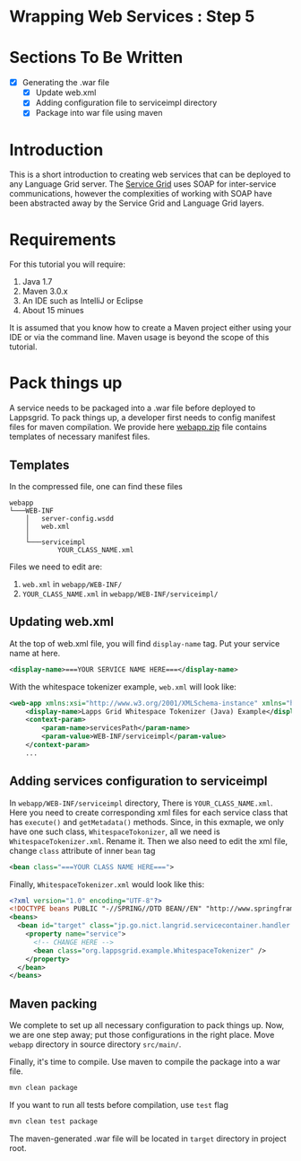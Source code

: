 Wrapping Web Services : Step 5
=====================

# Sections To Be Written

 - [x] Generating the .war file
     - [x] Update web.xml
     - [x] Adding configuration file to serviceimpl directory
     - [x] Package into war file using maven

# Introduction

This is a short introduction to creating web services that can be deployed to
any Language Grid server.  The [Service Grid](http://servicegrid.net/en/index.html) uses
SOAP for inter-service communications, however the complexities of working with SOAP
have been abstracted away by the Service Grid and Language Grid layers.

# Requirements

For this tutorial you will require:

1. Java 1.7
1. Maven 3.0.x
1. An IDE such as IntelliJ or Eclipse
1. About 15 minues

It is assumed that you know how to create a Maven project either using your IDE or via the command line.  Maven usage is beyond the scope of this tutorial.

# Pack things up

A service needs to be packaged into a .war file before deployed to Lappsgrid. 
To pack things up, a developer first needs to config manifest files for maven compilation.
We provide here [webapp.zip](https://github.com/lapps/org.lappsgrid.example.java.whitespacetokenizer/blob/Step5-Packaing/webapp.zip)
 file contains templates of necessary manifest files.

## Templates

In the compressed file, one can find these files

```
webapp
└───WEB-INF
    │   server-config.wsdd
    │   web.xml
    │
    └───serviceimpl
            YOUR_CLASS_NAME.xml
```

Files we need to edit are:

1. `web.xml` in `webapp/WEB-INF/`
1. `YOUR_CLASS_NAME.xml` in `webapp/WEB-INF/serviceimpl/`

## Updating web.xml

At the top of web.xml file, you will find `display-name` tag. Put your service name at here.

```xml
<display-name>===YOUR SERVICE NAME HERE===</display-name>
```

With the whitespace tokenizer example, `web.xml` will look like:

```xml
<web-app xmlns:xsi="http://www.w3.org/2001/XMLSchema-instance" xmlns="http://java.sun.com/xml/ns/javaee" xmlns:web="http://java.sun.com/xml/ns/javaee/web-app_2_5.xsd" xsi:schemaLocation="http://java.sun.com/xml/ns/javaee http://java.sun.com/xml/ns/javaee/web-app_2_5.xsd" id="WebApp_ID" version="2.5">
    <display-name>Lapps Grid Whitespace Tokenizer (Java) Example</display-name>
    <context-param>
        <param-name>servicesPath</param-name>
        <param-value>WEB-INF/serviceimpl</param-value>
    </context-param>
    ...
```

## Adding services configuration to serviceimpl

In `webapp/WEB-INF/serviceimpl` directory, There is `YOUR_CLASS_NAME.xml`. 
Here you need to create corresponding xml files for each service class that has `execute()` and `getMetadata()` methods.
Since, in this exmaple, we only have one such class, `WhitespaceTokonizer`, all we need is `WhitespaceTokenizer.xml`. Rename it.
Then we also need to edit the xml file, change `class` attribute of inner `bean` tag

```xml
<bean class="===YOUR CLASS NAME HERE===">
```

Finally, `WhitespaceTokenizer.xml` would look like this:

```xml
<?xml version="1.0" encoding="UTF-8"?>
<!DOCTYPE beans PUBLIC "-//SPRING//DTD BEAN//EN" "http://www.springframework.org/dtd/spring-beans.dtd">
<beans>
  <bean id="target" class="jp.go.nict.langrid.servicecontainer.handler.TargetServiceFactory" >
    <property name="service">
      <!-- CHANGE HERE -->
      <bean class="org.lappsgrid.example.WhitespaceTokenizer" />
    </property>
  </bean>
</beans>
```

## Maven packing

We complete to set up all necessary configuration to pack things up. 
Now, we are one step away; put those configurations in the right place. 
Move `webapp` directory in source directory `src/main/`.

Finally, it's time to compile. Use maven to compile the package into a war file.

```bash
mvn clean package
```

If you want to run all tests before compilation, use `test` flag

```bash
mvn clean test package
```

The maven-generated .war file will be located in `target` directory in project root.